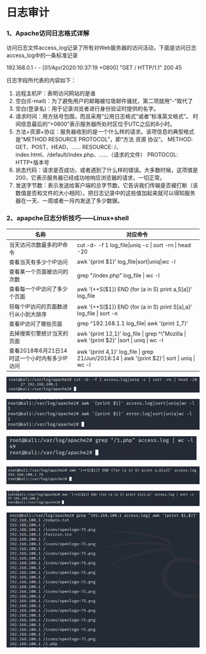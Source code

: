 # 日志审计

### &#xD;1、Apache访问日志格式详解  &#x20;

访问日志文件access\_log记录了所有对Web服务器的访问活动，下面是访问日志access\_log中的一条标准记录

192.168.0.1 - - \[01/Apr/2020:10:37:19 +0800] "GET / HTTP/1.1" 200 45

日志字段所代表的内容如下：

1. 远程主机IP：表明访问网站的是谁&#x20;
2. 空白(E-mail)：为了避免用户的邮箱被垃圾邮件骚扰，第二项就用“-”取代了
3. 空白(登录名)：用于记录浏览者进行身份验证时提供的名字。
4. 请求时间：用方括号包围，而且采用“公用日志格式”或者“标准英文格式”。 时间信息最后的“+0800”表示服务器所处时区位于UTC之后的8小时。
5. 方法+资源+协议：服务器收到的是一个什么样的请求。该项信息的典型格式是“METHOD RESOURCE PROTOCOL”，即“方法 资源 协议”。  METHOD: GET、POST、HEAD、…… RESOURCE: /、index.html、/default/index.php、……（请求的文件）  PROTOCOL: HTTP+版本号
6. 状态代码：请求是否成功，或者遇到了什么样的错误。大多数时候，这项值是200，它表示服务器已经成功地响应浏览器的请求，一切正常。
7. 发送字节数：表示发送给客户端的总字节数。它告诉我们传输是否被打断（该数值是否和文件的大小相同）。把日志记录中的这些值加起来就可以得知服务器在一天、一周或者一月内发送了多少数据。

### 2、apapche日志分析技巧——Linux+shell

| 名称                           | 对应命令                                                                                             |
| ---------------------------- | ------------------------------------------------------------------------------------------------ |
| 当天访问次数最多的IP命令                | cut -d- -f 1 log\_file\|uniq -c \| sort -rn \| head -20                                          |
| 查看当天有多少个IP访问                 | awk '{print $1}' log\_file\|sort\|uniq\|wc -l                                                    |
| 查看某一个页面被访问的次数                | grep "/index.php" log\_file \| wc -l                                                             |
| 查看每一个IP访问了多少个页面              | awk '{++S\[$1]} END {for (a in S) print a,S\[a]}' log\_file                                      |
| 将每个IP访问的页面数进行从小到大排序          | awk '{++S\[$1]} END {for (a in S) print S\[a],a}' log\_file \| sort -n                           |
| 查看IP访问了哪些页面                  | grep ^192.168.1.1 log\_file\| awk '{print $1,$7}'                                                |
| 去掉搜索引擎统计当天的页面                | awk '{print $12,$1}' log\_file \| grep ^\\"Mozilla \| awk '{print $2}' \|sort \| uniq \| wc -l   |
| 查看2018年6月21日14时这一个小时内有多少IP访问 | awk '{print $4,$1}' log\_file \| grep 21/Jun/2018:14 \| awk '{print $2}'\| sort \| uniq \| wc -l |

![当天访问次数最多的IP](<../../.gitbook/assets/image (135).png>)

![查看当天有多少个IP访问](<../../.gitbook/assets/image (132).png>)

![查看某一个页面被访问的次数](<../../.gitbook/assets/image (109).png>)

![查看每一个IP访问了多少个页面](<../../.gitbook/assets/image (94).png>)

![将每个IP访问的页面数进行从小到大排序](<../../.gitbook/assets/image (93).png>)

![查看 IP访问了哪些页面](<../../.gitbook/assets/image (127).png>)
